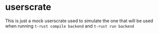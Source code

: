 # userscrate

This is just a mock userscrate used to simulate the one that will be used when running `t-rust compile backend` and `t-rust run backend`